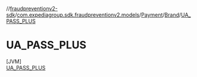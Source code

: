 //[fraudpreventionv2-sdk](../../../../../index.md)/[com.expediagroup.sdk.fraudpreventionv2.models](../../../index.md)/[Payment](../../index.md)/[Brand](../index.md)/[UA_PASS_PLUS](index.md)

# UA_PASS_PLUS

[JVM]\
[UA_PASS_PLUS](index.md)
